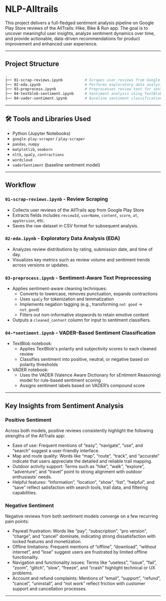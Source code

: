 # NLP-Alltrails

This project delivers a full-fledged sentiment analysis pipeline on Google Play Store reviews of the AllTrails: Hike, Bike & Run app. The goal is to uncover meaningful user insights, analyze sentiment dynamics over time, and provide actionable, data-driven recommendations for product improvement and enhanced user experience.

---

## Project Structure

```bash
.
├── 01-scrap-reviews.ipynb          # Scrapes user reviews from Google Play
├── 02-eda.ipynb                    # Performs exploratory data analysis
├── 03-preprocess.ipynb             # Preprocesses review text for sentiment modeling
├── 04-textblob-sentiment.ipynb     # Sentiment analysis using TextBlob
├── 04-vader-sentiment.ipynb        # Baseline sentiment classification using VADER
```

---
## 🛠️ Tools and Libraries Used

- Python (Jupyter Notebooks)  
- `google-play-scraper` / `play-scraper`  
- `pandas`, `numpy`  
- `matplotlib`, `seaborn`  
- `nltk`, `spaCy`, `contractions`  
- `wordcloud`  
- `vaderSentiment` (baseline sentiment model)  
---

## Workflow

### `01-scrap-reviews.ipynb` - Review Scraping
- Collects user reviews of the AllTrails app from Google Play Store
- Extracts fields includes `reviewId`, `userName`, `content`, `score`, `at`, `appVersion`, etc.  
- Saves the raw dataset in CSV format for subsequent analysis.

### `02-eda.ipynb` - Exploratory Data Analysis (EDA)
- Analyzes review distributions by rating, submission date, and time of day. 
- Visualizes key metrics such as review volume and sentiment trends across versions or updates. 

### `03-preprocess.ipynb` - Sentiment-Aware Text Preprocessing
- Applies sentiment-aware cleaning techniques:
  - Converts to lowercase, removes punctuation, expands contractions
  - Uses `spaCy` for tokenization and lemmatization 
  - Implements negation tagging (e.g., transforming `not good` → `not_good`) 
  - Filters out non-informative stopwords to retain emotive content
- Outputs a `cleaned_content` column for input to sentiment classifiers.

### `04-*sentiment.ipynb` - VADER-Based Sentiment Classification
- TextBlob notebook:
  - Applies TextBlob's polarity and subjectivity scores to each cleaned review
  - Classifies sentiment into positive, neutral, or negative based on polarity thresholds
- VADER notebook:
  - Uses the VADER (Valence Aware Dictionary for sEntiment Reasoning) model for rule-based sentiment scoring
  - Assigns sentiment labels based on VADER’s compound score
---

## Key Insights from Sentiment Analysis

### Positive Sentiment
Across both models, positive reviews consistently highlight the following strengths of the AllTrails app:
- Ease of use: Frequent mentions of “easy”, “navigate”, “use”, and “search” suggest a user-friendly interface.
- Map and route quality: Words like “map”, “route”, “track”, and “accurate” indicate that users appreciate the detailed and reliable trail mapping.
- Outdoor activity support: Terms such as “hike”, “walk”, “explore”, “adventure”, and “travel” point to strong alignment with outdoor enthusiasts’ needs.
- Helpful features: “Information”, “location”, “show”, “list”, “helpful”, and “save” reflect satisfaction with search tools, trail data, and filtering capabilities.

### Negative Sentiment
Negative reviews from both sentiment models converge on a few recurring pain points:
- Paywall frustration: Words like “pay”, “subscription”, “pro version”, “charge”, and “cancel” dominate, indicating strong dissatisfaction with locked features and monetization.
- Offline limitations: Frequent mentions of “offline”, “download”, “without internet”, and “lose” suggest users are frustrated by limited offline functionality.
- Navigation and functionality issues: Terms like “useless”, “issue”, “fail”, “zoom”, “glitch”, “slow”, “freeze”, and “crash” highlight technical or UX problems.
- Account and refund complaints: Mentions of “email”, “support”, “refund”, “cancel”, “uninstall”, and “not work” reflect friction with customer support and cancellation processes.

---